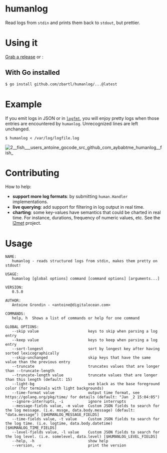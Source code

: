 # humanlog

Read logs from `stdin` and prints them back to `stdout`, but prettier.

# Using it

[Grab a release](https://github.com/aybabtme/humanlog/releases) or :

## With Go installed
```bash
$ go install github.com/zbartl/humanlog/...@latest
```

# Example

If you emit logs in JSON or in [`logfmt`](https://brandur.org/logfmt), you will enjoy pretty logs when those
entries are encountered by `humanlog`. Unrecognized lines are left unchanged.

```
$ humanlog < /var/log/logfile.log
```

![2__fish___users_antoine_gocode_src_github_com_aybabtme_humanlog__fish_](https://cloud.githubusercontent.com/assets/1189716/4328545/f2330bb4-3f86-11e4-8242-4f49f6ae9efc.png)

# Contributing

How to help:

* __support more log formats__: by submitting `human.Handler` implementations.
* __live querying__: add support for filtering in log output in real time.
* __charting__: some key-values have semantics that could be charted in real time. For
instance, durations, frequency of numeric values, etc. See the [l2met][] project.

# Usage

```
NAME:
   humanlog - reads structured logs from stdin, makes them pretty on stdout!

USAGE:
   humanlog [global options] command [command options] [arguments...]

VERSION:
   0.5.0

AUTHOR:
   Antoine Grondin - <antoine@digitalocean.com>

COMMANDS:
   help, h  Shows a list of commands or help for one command

GLOBAL OPTIONS:
   --skip value                      keys to skip when parsing a log entry
   --keep value                      keys to keep when parsing a log entry
   --sort-longest                    sort by longest key after having sorted lexicographically
   --skip-unchanged                  skip keys that have the same value than the previous entry
   --truncate                        truncates values that are longer than --truncate-length
   --truncate-length value           truncate values that are longer than this length (default: 15)
   --light-bg                        use black as the base foreground color (for terminals with light backgrounds)
   --time-format value               output time format, see https://golang.org/pkg/time/ for details (default: "Jan _2 15:04:05")
   --ignore-interrupts, -i           ignore interrupts
   --message-fields value, -m value  Custom JSON fields to search for the log message. (i.e. mssge, data.body.message) (default: "data.message") [$HUMANLOG_MESSAGE_FIELDS]
   --time-fields value, -t value     Custom JSON fields to search for the log time. (i.e. logtime, data.body.datetime) [$HUMANLOG_TIME_FIELDS]
   --level-fields value, -l value    Custom JSON fields to search for the log level. (i.e. somelevel, data.level) [$HUMANLOG_LEVEL_FIELDS]
   --help, -h                        show help
   --version, -v                     print the version
```
[l2met]: https://github.com/ryandotsmith/l2met
